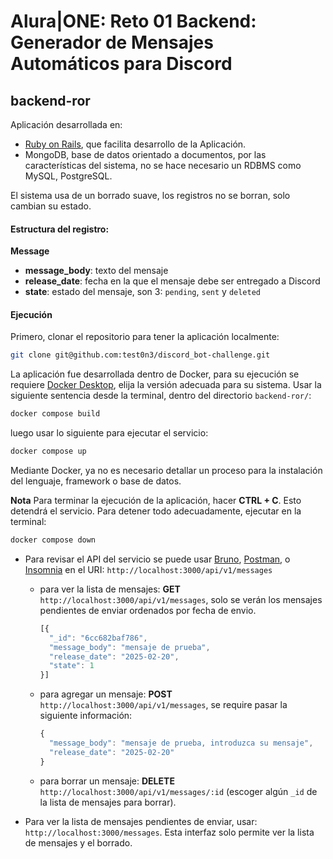 # Alura|ONE: Reto 01 Backend: Generador de Mensajes Automáticos para Discord

## backend-ror

Aplicación desarrollada en: 
- [Ruby on Rails](https://www.rubyonrails.org/), que facilita desarrollo de la Aplicación.
- MongoDB, base de datos orientado a documentos, por las características del sistema, no se hace necesario un RDBMS como MySQL, PostgreSQL.

El sistema usa de un borrado suave, los registros no se borran, solo cambian su estado.

#### Estructura del registro:
**Message**
- **message_body**: texto del mensaje
- **release_date**: fecha en la que el mensaje debe ser entregado a Discord
- **state**: estado del mensaje, son 3: `pending`, `sent` y `deleted`

#### Ejecución
Primero, clonar el repositorio para tener la aplicación localmente: 
  ```bash
  git clone git@github.com:test0n3/discord_bot-challenge.git
  ```
La aplicación fue desarrollada dentro de Docker, para su ejecución se requiere [Docker Desktop](https://www.docker.com/products/docker-desktop/), elija la versión adecuada para su sistema.
Usar la siguiente sentencia desde la terminal, dentro del directorio `backend-ror/`:
  ```bash
  docker compose build
  ```
luego usar lo siguiente para ejecutar el servicio:
  ```bash
  docker compose up
  ```
Mediante Docker, ya no es necesario detallar un proceso para la instalación del lenguaje, framework o base de datos.

**Nota**
Para terminar la ejecución de la aplicación, hacer **CTRL + C**. Esto detendrá el servicio. Para detener todo adecuadamente, ejecutar en la terminal:
```bash
docker compose down
```

- Para revisar el API del servicio se puede usar [Bruno](https://www.usebruno.com/), [Postman](https://www.postman.com/), o [Insomnia](https://insomnia.rest/) en el URI: `http://localhost:3000/api/v1/messages`
  - para ver la lista de mensajes: **GET** `http://localhost:3000/api/v1/messages`, solo se verán los mensajes pendientes de enviar ordenados por fecha de envio.

    ```javascript
    [{
      "_id": "6cc682baf786",
      "message_body": "mensaje de prueba",
      "release_date": "2025-02-20",
      "state": 1
    }]
    ```

  - para agregar un mensaje: **POST** `http://localhost:3000/api/v1/messages`, se require pasar la siguiente información:
    ```javascript
    {
      "message_body": "mensaje de prueba, introduzca su mensaje",
      "release_date": "2025-02-20"
    }
    ```
  - para borrar un mensaje: **DELETE** `http://localhost:3000/api/v1/messages/:id` (escoger algún `_id` de la lista de mensajes para borrar).



- Para ver la lista de mensajes pendientes de enviar, usar: `http://localhost:3000/messages`. Esta interfaz solo permite ver la lista de mensajes y el borrado.
